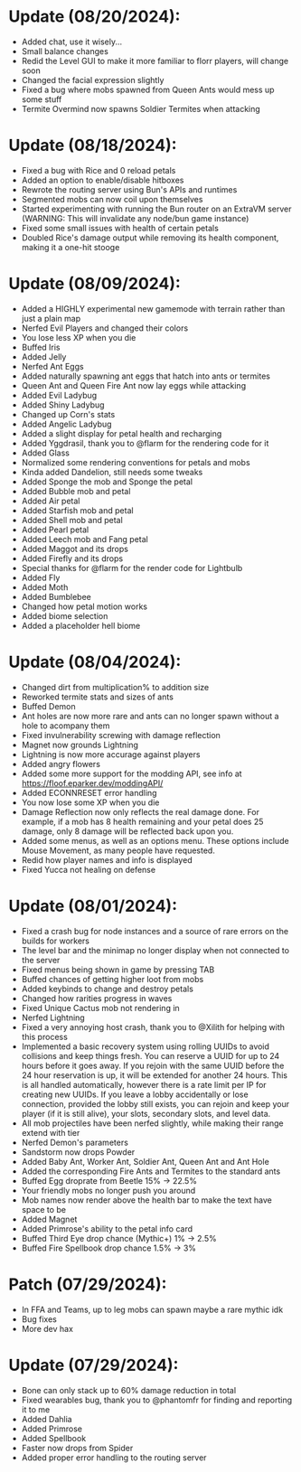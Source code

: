 # Update (08/20/2024):
- Added chat, use it wisely...
- Small balance changes
- Redid the Level GUI to make it more familiar to florr players, will change soon
- Changed the facial expression slightly
- Fixed a bug where mobs spawned from Queen Ants would mess up some stuff
- Termite Overmind now spawns Soldier Termites when attacking

# Update (08/18/2024):
- Fixed a bug with Rice and 0 reload petals
- Added an option to enable/disable hitboxes
- Rewrote the routing server using Bun's APIs and runtimes
- Segmented mobs can now coil upon themselves
- Started experimenting with running the Bun router on an ExtraVM server (WARNING: This will invalidate any node/bun game instance)
- Fixed some small issues with health of certain petals
- Doubled Rice's damage output while removing its health component, making it a one-hit stooge

# Update (08/09/2024):
- Added a HIGHLY experimental new gamemode with terrain rather than just a plain map
- Nerfed Evil Players and changed their colors
- You lose less XP when you die
- Buffed Iris
- Added Jelly
- Nerfed Ant Eggs
- Added naturally spawning ant eggs that hatch into ants or termites
- Queen Ant and Queen Fire Ant now lay eggs while attacking
- Added Evil Ladybug
- Added Shiny Ladybug
- Changed up Corn's stats
- Added Angelic Ladybug
- Added a slight display for petal health and recharging
- Added Yggdrasil, thank you to @flarm for the rendering code for it
- Added Glass
- Normalized some rendering conventions for petals and mobs
- Kinda added Dandelion, still needs some tweaks
- Added Sponge the mob and Sponge the petal
- Added Bubble mob and petal
- Added Air petal
- Added Starfish mob and petal
- Added Shell mob and petal
- Added Pearl petal
- Added Leech mob and Fang petal
- Added Maggot and its drops
- Added Firefly and its drops
- Special thanks for @flarm for the render code for Lightbulb
- Added Fly
- Added Moth
- Added Bumblebee
- Changed how petal motion works
- Added biome selection
- Added a placeholder hell biome

# Update (08/04/2024):
- Changed dirt from multiplication% to addition size
- Reworked termite stats and sizes of ants
- Buffed Demon
- Ant holes are now more rare and ants can no longer spawn without a hole to acompany them
- Fixed invulnerability screwing with damage reflection
- Magnet now grounds Lightning
- Lightning is now more accurage against players
- Added angry flowers
- Added some more support for the modding API, see info at https://floof.eparker.dev/moddingAPI/
- Added ECONNRESET error handling
- You now lose some XP when you die
- Damage Reflection now only reflects the real damage done. For example, if a mob has 8 health remaining and your petal does 25 damage, only 8 damage will be reflected back upon you.
- Added some menus, as well as an options menu. These options include Mouse Movement, as many people have requested.
- Redid how player names and info is displayed
- Fixed Yucca not healing on defense

# Update (08/01/2024):
- Fixed a crash bug for node instances and a source of rare errors on the builds for workers
- The level bar and the minimap no longer display when not connected to the server
- Fixed menus being shown in game by pressing TAB
- Buffed chances of getting higher loot from mobs
- Added keybinds to change and destroy petals
- Changed how rarities progress in waves
- Fixed Unique Cactus mob not rendering in
- Nerfed Lightning
- Fixed a very annoying host crash, thank you to @Xilith for helping with this process
- Implemented a basic recovery system using rolling UUIDs to avoid collisions and keep things fresh. You can reserve a UUID for up to 24 hours before it goes away. If you rejoin with the same UUID before the 24 hour reservation is up, it will be extended for another 24 hours. This is all handled automatically, however there is a rate limit per IP for creating new UUIDs. If you leave a lobby accidentally or lose connection, provided the lobby still exists, you can rejoin and keep your player (if it is still alive), your slots, secondary slots, and level data.
- All mob projectiles have been nerfed slightly, while making their range extend with tier
- Nerfed Demon's parameters
- Sandstorm now drops Powder
- Added Baby Ant, Worker Ant, Soldier Ant, Queen Ant and Ant Hole
- Added the corresponding Fire Ants and Termites to the standard ants
- Buffed Egg droprate from Beetle 15% -> 22.5%
- Your friendly mobs no longer push you around
- Mob names now render above the health bar to make the text have space to be 
- Added Magnet
- Added Primrose's ability to the petal info card
- Buffed Third Eye drop chance (Mythic+) 1% -> 2.5%
- Buffed Fire Spellbook drop chance 1.5% -> 3%

# Patch (07/29/2024):
- In FFA and Teams, up to leg mobs can spawn maybe a rare mythic idk
- Bug fixes
- More dev hax

# Update (07/29/2024):
- Bone can only stack up to 60% damage reduction in total
- Fixed wearables bug, thank you to @phantomfr for finding and reporting it to me
- Added Dahlia
- Added Primrose
- Added Spellbook
- Faster now drops from Spider
- Added proper error handling to the routing server